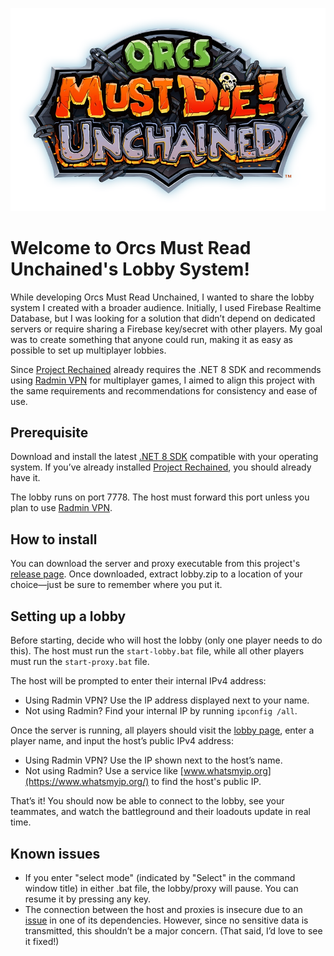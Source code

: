 ![Logo](../src/assets/images/logo.webp)

# Welcome to Orcs Must Read Unchained's Lobby System!
While developing Orcs Must Read Unchained, I wanted to share the lobby system I created with a broader audience. Initially, I used Firebase Realtime Database, but I was looking for a solution that didn’t depend on dedicated servers or require sharing a Firebase key/secret with other players. My goal was to create something that anyone could run, making it as easy as possible to set up multiplayer lobbies.

Since [Project Rechained](https://github.com/TimeMaster18/Project-Rechained) already requires the .NET 8 SDK and recommends using [Radmin VPN](https://www.radmin-vpn.com) for multiplayer games, I aimed to align this project with the same requirements and recommendations for consistency and ease of use.

## Prerequisite
Download and install the latest [.NET 8 SDK](https://dotnet.microsoft.com/en-us/download/dotnet/8.0) compatible with your operating system. If you’ve already installed [Project Rechained](https://github.com/TimeMaster18/Project-Rechained), you should already have it.

The lobby runs on port 7778. The host must forward this port unless you plan to use [Radmin VPN](https://www.radmin-vpn.com).

## How to install
You can download the server and proxy executable from this project's [release page](https://github.com/Danmander/omdu/releases). Once downloaded, extract lobby.zip to a location of your choice—just be sure to remember where you put it.

## Setting up a lobby
Before starting, decide who will host the lobby (only one player needs to do this). The host must run the `start-lobby.bat` file, while all other players must run the `start-proxy.bat` file.

The host will be prompted to enter their internal IPv4 address:
- Using Radmin VPN? Use the IP address displayed next to your name.
- Not using Radmin? Find your internal IP by running `ipconfig /all`.

Once the server is running, all players should visit the [lobby page](https://omdu.danmander.com/lobby), enter a player name, and input the host’s public IPv4 address:
- Using Radmin VPN? Use the IP shown next to the host’s name.
- Not using Radmin? Use a service like [www.whatsmyip.org](https://www.whatsmyip.org/) to find the host's public IP.

That’s it! You should now be able to connect to the lobby, see your teammates, and watch the battleground and their loadouts update in real time.

## Known issues
- If you enter "select mode" (indicated by "Select" in the command window title) in either .bat file, the lobby/proxy will pause. You can resume it by pressing any key.
- The connection between the host and proxies is insecure due to an [issue](https://github.com/mono/mono/issues/8660) in one of its dependencies. However, since no sensitive data is transmitted, this shouldn’t be a major concern. (That said, I’d love to see it fixed!)